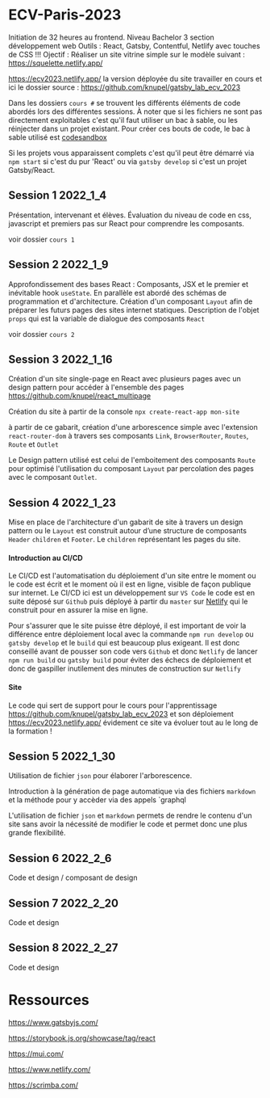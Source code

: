 # ECV-Paris-2023
Initiation de 32 heures au frontend. Niveau Bachelor 3 section développement web
Outils : React, Gatsby, Contentful, Netlify avec touches de CSS !!!
Ojectif : Réaliser un site vitrine simple sur le modèle suivant : https://squelette.netlify.app/

https://ecv2023.netlify.app/ la version déployée du site travailler en cours et ici le dossier source : https://github.com/knupel/gatsby_lab_ecv_2023

Dans les dossiers `cours #` se trouvent les différents éléments de code abordés lors des différentes sessions.
À noter que si les fichiers ne sont pas directement exploitables c'est qu'il faut utiliser un bac à sable, ou les réinjecter dans un projet existant.
Pour créer ces bouts de code, le bac à sable utilisé est [codesandbox](https://codesandbox.io)

Si les projets vous apparaissent complets c'est qu'il peut être démarré via `npm start` si c'est du pur 'React' ou via `gatsby develop` si c'est un projet Gatsby/React.


## Session 1  2022_1_4

Présentation, intervenant et élèves.
Évaluation du niveau de code en css, javascript et premiers pas sur React pour comprendre les composants.

voir dossier `cours 1`

## Session 2 2022_1_9

Approfondissement des bases React : Composants, JSX et le premier et inévitable hook `useState`.
En parallèle est abordé des schémas de programmation et d'architecture.
Création d'un composant `Layout` afin de préparer les futurs pages des sites internet statiques.
Description de l'objet `props` qui est la variable de dialogue des composants `React`

voir dossier `cours 2`

## Session 3 2022_1_16

Création d'un site single-page en React avec plusieurs pages avec un design pattern pour accéder à l'ensemble des pages
https://github.com/knupel/react_multipage

Création du site à partir de la console
`npx create-react-app mon-site`

à partir de ce gabarit, création d'une arborescence simple avec l'extension `react-router-dom` à travers ses composants `Link`, `BrowserRouter`, `Routes`, `Route` et `Outlet`

Le Design pattern utilisé est celui de l'emboitement des composants `Route` pour optimisé l'utilisation du composant `Layout` par percolation des pages avec le composant `Outlet`.



## Session 4 2022_1_23

Mise en place de l'architecture d'un gabarit de site à travers un design pattern ou le `Layout` est construit autour d’une structure de composants `Header` `children` et `Footer`. Le `children` représentant les pages du site.

#### Introduction au CI/CD

Le CI/CD est l'automatisation du déploiement d'un site entre le moment ou le code est écrit et le moment où il est en ligne, visible de façon publique sur internet.
Le CI/CD ici est un développement sur `VS Code` le code est en suite déposé sur `Github` puis déployé à partir du `master` sur [Netlify](https://www.netlify.com/) qui le construit pour en assurer la mise en ligne.

Pour s'assurer que le site puisse être déployé, il est important de voir la différence entre déploiement local avec la commande `npm run develop` ou `gatsby develop` et le `build` qui est beaucoup plus exigeant. Il est donc conseillé avant de pousser son code vers `Github` et donc `Netlify` de lancer `npm run build` ou `gatsby build` pour éviter des échecs de déploiement et donc de gaspiller inutilement des minutes de construction sur `Netlify`

#### Site

Le code qui sert de support pour le cours pour l'apprentissage https://github.com/knupel/gatsby_lab_ecv_2023 et son déploiement https://ecv2023.netlify.app/ évidement ce site va évoluer tout au le long de la formation !


## Session 5 2022_1_30

Utilisation de fichier `json` pour élaborer l'arborescence.

Introduction à la génération de page automatique via des fichiers `markdown` et la méthode pour y accèder via des appels `graphql



L'utilisation de fichier `json` et `markdown` permets de rendre le contenu d'un site sans avoir la nécessité de modifier le code et permet donc une plus grande flexibilité.

## Session 6 2022_2_6

Code et design / composant de design

## Session 7 2022_2_20

Code et design

## Session 8 2022_2_27

Code et design


# Ressources

https://www.gatsbyjs.com/

https://storybook.js.org/showcase/tag/react

https://mui.com/

https://www.netlify.com/

https://scrimba.com/




